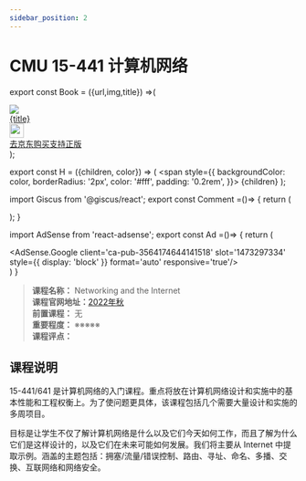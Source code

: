 ```yaml
---
sidebar_position: 2
---
```


# CMU 15-441 计算机网络

export const Book = ({url,img,title}) =>(
<div class="bookitem">
  <a href={url} target="_blank" class="book-content">
    <div class="book-img">
      <img src={img} />
    </div>
    <div class="book-detail">
      <div class="book-title">{title}</div>
      <div class="boook-desc">
        <img width="25" height="25" src="https://hackweek-1251009918.cos.ap-shanghai.myqcloud.com/hackway/cs/jd.svg" />
        <div class="book-jd">去京东购买支持正版</div>
      </div>
    </div>
  </a>
  </div> 
);

export const H = ({children, color}) => (
  <span
    style={{
      backgroundColor: color,
      borderRadius: '2px',
      color: '#fff',
      padding: '0.2rem',
    }}>
    {children}
  </span>
);

import Giscus from '@giscus/react';
export const Comment =()=> {
  return (
   <div className="comments-container">
      <Giscus
        src="https://giscus.app/client.js"
        id="comments"
        repo="lidongyx/hackwaydoc"
        repoId="R_kgDOHUMOyA"
        category="Announcements"
        categoryId="DIC_kwDOHUMOyM4CPCtD"
        mapping="title"
        reactionsEnabled="1"
        emitMetadata="0"
        inputPosition="top"
        theme="light"
        lang="zh-CN"
        crossorigin="anonymous"
      />
    </div>
  );
}

import AdSense from 'react-adsense';
export const Ad =()=> {
  return (
    <div className="ad-container">
      <AdSense.Google
        client='ca-pub-3564174644141518'
        slot='1473297334'
        style={{ display: 'block' }}
        format='auto'
        responsive='true'/>
    </div>
  )
}


>**课程名称：** Networking and the Internet    
**课程官网地址：**[2022年秋](https://computer-networks.github.io/fa22/)    
**前置课程：** 无  
**重要程度：** ※※※※※  
**课程评点：** 

## 课程说明
15-441/641 是计算机网络的入门课程。重点将放在计算机网络设计和实施中的基本性能和工程权衡上。为了使问题更具体，该课程包括几个需要大量设计和实施的多周项目。

目标是让学生不仅了解计算机网络是什么以及它们今天如何工作，而且了解为什么它们是这样设计的，以及它们在未来可能如何发展。我们将主要从 Internet 中提取示例。涵盖的主题包括：拥塞/流量/错误控制、路由、寻址、命名、多播、交换、互联网络和网络安全。




<Comment></Comment>
